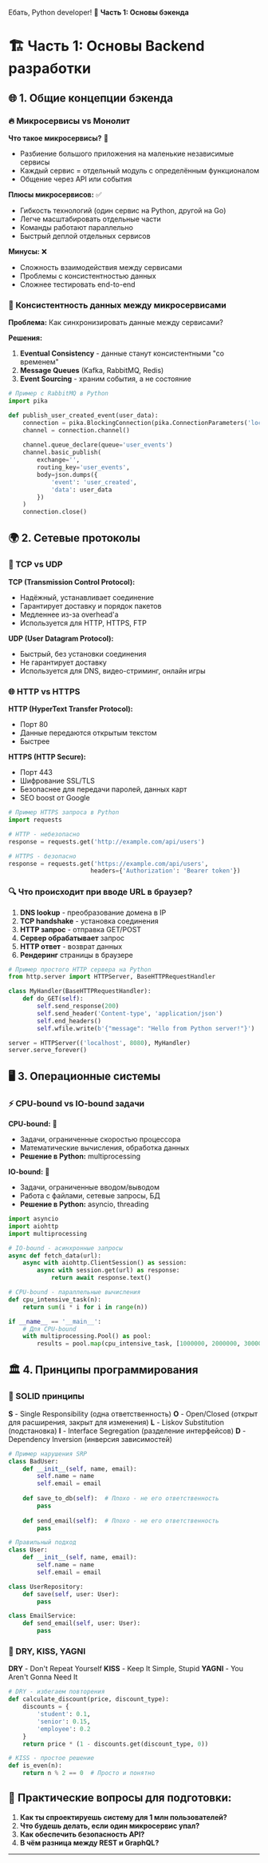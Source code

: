 Ебать, Python developer! 🐍 **Часть 1: Основы бэкенда** 

# 🏗️ Часть 1: Основы Backend разработки

## 🌐 1. Общие концепции бэкенда

### 🔥 Микросервисы vs Монолит

**Что такое микросервисы?** 🤔
- Разбиение большого приложения на маленькие независимые сервисы
- Каждый сервис = отдельный модуль с определённым функционалом
- Общение через API или события

**Плюсы микросервисов:** ✅
- Гибкость технологий (один сервис на Python, другой на Go)
- Легче масштабировать отдельные части
- Команды работают параллельно
- Быстрый деплой отдельных сервисов

**Минусы:** ❌
- Сложность взаимодействия между сервисами
- Проблемы с консистентностью данных
- Сложнее тестировать end-to-end

### 🔧 Консистентность данных между микросервисами

**Проблема:** Как синхронизировать данные между сервисами?

**Решения:**
1. **Eventual Consistency** - данные станут консистентными "со временем"
2. **Message Queues** (Kafka, RabbitMQ, Redis)
3. **Event Sourcing** - храним события, а не состояние

```python
# Пример с RabbitMQ в Python
import pika

def publish_user_created_event(user_data):
    connection = pika.BlockingConnection(pika.ConnectionParameters('localhost'))
    channel = connection.channel()
    
    channel.queue_declare(queue='user_events')
    channel.basic_publish(
        exchange='',
        routing_key='user_events',
        body=json.dumps({
            'event': 'user_created',
            'data': user_data
        })
    )
    connection.close()
```

## 🌍 2. Сетевые протоколы

### 🔌 TCP vs UDP

**TCP (Transmission Control Protocol):**
- Надёжный, устанавливает соединение
- Гарантирует доставку и порядок пакетов
- Медленнее из-за overhead'а
- Используется для HTTP, HTTPS, FTP

**UDP (User Datagram Protocol):**
- Быстрый, без установки соединения
- Не гарантирует доставку
- Используется для DNS, видео-стриминг, онлайн игры

### 🌐 HTTP vs HTTPS

**HTTP (HyperText Transfer Protocol):**
- Порт 80
- Данные передаются открытым текстом
- Быстрее

**HTTPS (HTTP Secure):**
- Порт 443
- Шифрование SSL/TLS
- Безопаснее для передачи паролей, данных карт
- SEO boost от Google

```python
# Пример HTTPS запроса в Python
import requests

# HTTP - небезопасно
response = requests.get('http://example.com/api/users')

# HTTPS - безопасно
response = requests.get('https://example.com/api/users', 
                       headers={'Authorization': 'Bearer token'})
```

### 🔍 Что происходит при вводе URL в браузер?

1. **DNS lookup** - преобразование домена в IP
2. **TCP handshake** - установка соединения
3. **HTTP запрос** - отправка GET/POST
4. **Сервер обрабатывает** запрос
5. **HTTP ответ** - возврат данных
6. **Рендеринг** страницы в браузере

```python
# Пример простого HTTP сервера на Python
from http.server import HTTPServer, BaseHTTPRequestHandler

class MyHandler(BaseHTTPRequestHandler):
    def do_GET(self):
        self.send_response(200)
        self.send_header('Content-type', 'application/json')
        self.end_headers()
        self.wfile.write(b'{"message": "Hello from Python server!"}')

server = HTTPServer(('localhost', 8080), MyHandler)
server.serve_forever()
```

## 🖥️ 3. Операционные системы

### ⚡ CPU-bound vs IO-bound задачи

**CPU-bound:** 🧮
- Задачи, ограниченные скоростью процессора
- Математические вычисления, обработка данных
- **Решение в Python:** multiprocessing

**IO-bound:** 💾
- Задачи, ограниченные вводом/выводом
- Работа с файлами, сетевые запросы, БД
- **Решение в Python:** asyncio, threading

```python
import asyncio
import aiohttp
import multiprocessing

# IO-bound - асинхронные запросы
async def fetch_data(url):
    async with aiohttp.ClientSession() as session:
        async with session.get(url) as response:
            return await response.text()

# CPU-bound - параллельные вычисления
def cpu_intensive_task(n):
    return sum(i * i for i in range(n))

if __name__ == '__main__':
    # Для CPU-bound
    with multiprocessing.Pool() as pool:
        results = pool.map(cpu_intensive_task, [1000000, 2000000, 3000000])
```

## 🏛️ 4. Принципы программирования

### 💎 SOLID принципы

**S** - Single Responsibility (одна ответственность)
**O** - Open/Closed (открыт для расширения, закрыт для изменения)
**L** - Liskov Substitution (подстановка)
**I** - Interface Segregation (разделение интерфейсов)
**D** - Dependency Inversion (инверсия зависимостей)

```python
# Пример нарушения SRP
class BadUser:
    def __init__(self, name, email):
        self.name = name
        self.email = email
    
    def save_to_db(self):  # Плохо - не его ответственность
        pass
    
    def send_email(self):  # Плохо - не его ответственность
        pass

# Правильный подход
class User:
    def __init__(self, name, email):
        self.name = name
        self.email = email

class UserRepository:
    def save(self, user: User):
        pass

class EmailService:
    def send_email(self, user: User):
        pass
```

### 🎯 DRY, KISS, YAGNI

**DRY** - Don't Repeat Yourself
**KISS** - Keep It Simple, Stupid
**YAGNI** - You Aren't Gonna Need It

```python
# DRY - избегаем повторения
def calculate_discount(price, discount_type):
    discounts = {
        'student': 0.1,
        'senior': 0.15,
        'employee': 0.2
    }
    return price * (1 - discounts.get(discount_type, 0))

# KISS - простое решение
def is_even(n):
    return n % 2 == 0  # Просто и понятно
```

## 🎯 Практические вопросы для подготовки:

1. **Как ты спроектируешь систему для 1 млн пользователей?**
2. **Что будешь делать, если один микросервис упал?**
3. **Как обеспечить безопасность API?**
4. **В чём разница между REST и GraphQL?**

---

